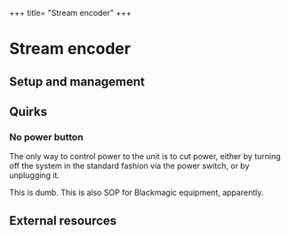 +++
title= "Stream encoder"
+++

# Stream encoder

## Setup and management

## Quirks

### No power button

The only way to control power to the unit is to cut power, either by turning off the system in the standard fashion via the power switch, or by unplugging it.

This is dumb. This is also SOP for Blackmagic equipment, apparently.

## External resources